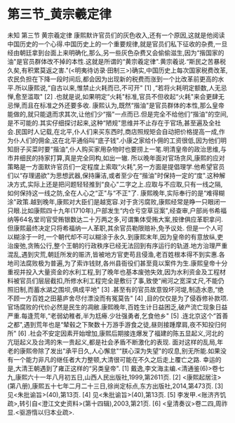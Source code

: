 # 第三节_黄宗羲定律

未知
第三节
黄宗羲定律
康熙默许官员们的灰色收入,还有一个原因,这就是他阅读中国历史的一个心得.中国历史上的一个重要规律,就是官员们私下征收的杂费,一旦经由朝廷拿到台面上来明确化,那么,另一些灰色杂费又会偷偷滋生,因为“揩国家的油"是官员群体改不掉的本性.这就是所谓的“黄宗羲定律".黄宗羲说.“斯民之苦暴税久矣,有积累莫返之害."(<明夷待访录·田制三>)确实,中国历史上每次国家税费改革,农民负担在下降一段时间后,都会因为出现新的税费而涨到一个比改革前更高的水平.所以康熙说,“自古以来,惟禁止火耗而已,不可开"
[1]
,“若将火耗明定额数,人无忌惮,愈至滥取"
[2]
.也就是说,如果明定“火耗"标准,官员不但收起“火耗"来会更肆无忌惮,而且在标准之外还要多收.
康熙认为,既然“揩油"是官员群体的本性,那么皇帝能做的,就只能退而求其次,让他们少“揩"一点而已.但是完全不给他们“揩油"的空间,是不可能的.其实仔细探讨起来,这种“陋规"思维并不止存在于官场,甚至遍及全社会.民国时人记载,在北平,仆人们来买东西时,商店照规矩会自动把价格提高一成,作为仆人们的佣金,这在北平通俗叫“底子钱".小康之家给仆佣的工资很低,因为他们明知厨子买菜时要“揩油",仆人购买家用杂物时也要捞上一笔.明清皇帝的政治思维,与市井细民的持家打算,真是完全同构,如出一辙.
所以晚年面对官场贪风,康熙的应对策略是一方面默许官员们一定程度上索取“火耗",另一方面是提倡理学.他希望官员们以“存理遏欲"为思想武器,保持廉洁,或者至少在“揩油"时保持一定的“度".这种解决方式,实际上还是把问题轻轻推到“良心"二字之上.应取与不应取,只有一线之隔,如何保持这一线之防,全在人心之“正"与“不正"了.
康熙晚年,实际奉行的是“难得糊涂"政策.越到晚年,康熙对大臣们是越宽容.对于贪污腐败,康熙经常是睁一只眼闭一只眼.比如康熙四十九年(1710年),户部发生“内仓亏空草豆案",经查审,户部尚书希福纳等64名堂司官受贿银数达二十万两之多,可谓集体受贿大案,按律俱应革职拿问.但康熙最终决定只将希福纳一人革职,其余官员勒限赔补,免予议处.
但是一个人可以糊涂于一时,一个朝代却不可以糊涂于永久.到康熙末年,因为皇帝的有意放纵,吏治废弛,贪贿公行,整个王朝的行政秩序已经无法回到有序运行的轨道.地方治理严重混乱,遇到灾荒,朝廷所发的赈济,皆被地方官吏苟且侵渔,老百姓根本得不到实惠.各地司法腐败极为普遍,为了索诈钱财,各州县衙役们甚至竟以案件为生.康熙皇帝十分重视并投入大量资金的水利工程,到了晚年也基本废弛失效,因为水利资金及工程材料被官员们层层截扣,所修水利工程完全是敷衍了事,致使“闸河之宽深丈尺,不能仍照旧制,而蓄水湖之围坝,俱成平地"
[3]
.甚至有的官员故意毁坏河堤,制造水患,“绝不顾一方百姓之田墓庐舍尽付漂没而有冤莫告"
[4]
,目的仅仅是为了侵吞修补款项.
官场腐败的代价必然是民生的凋敝.康熙晚年,百姓生计日益困乏,破产流亡现象日益严重.每逢荒年,“老弱幼稚者,半为尪瘠.少壮强勇者,乞食他乡"
[5]
.连北京这个“首善之都",遇到荒年也是“辇毂之下聚数十万游手游食之徒,昼则接踵摩肩,夜不知投归何所"
[6]
.社会不安定因素开始增加,康熙后期接连爆发了福建的陈五显起义,河北的亢珽起义及台湾的朱一贵起义,都是社会矛盾不断激化的表现.
面对这样的乱局,年老的康熙帝除了发出“承平日久,人心懈怠"“朕心深为失望"的叹息,别无所能.如果没有一个能力非凡的继任者大力整顿,大清很可能在不久之后走上覆亡之路.
幸运的是,大清王朝遇到了雍正这样的“另类皇帝".
[1]
戴逸,李文海主编.<清通鉴(6)>卷七九,康熙六十一年八月初五日,山西人民出版社,1999,第2611页.
[2]
<康熙起居注>(第八册),康熙五十七年二月二十三日,徐尚定标点,东方出版社,2014,第473页.
[3]
见<朱批谕旨>(40),第13页.
[4]
见<朱批谕旨>(40),第13页.
[5]
李发甲.<账济齐饥疏>,转引自<澄江文史资料>(第十四辑),2003,第21页.
[6]
<皇清奏议>卷二四,周祚显.<驱游惰以归本业疏>.